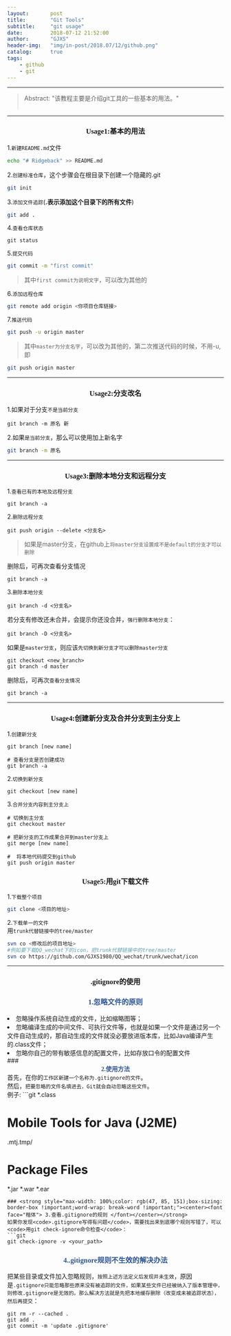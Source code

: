 ```yaml
---
layout:       post
title:        "Git Tools"
subtitle:     "git usage"
date:         2018-07-12 21:52:00
author:       "GJXS"
header-img:   "img/in-post/2018.07/12/github.png"
catalog:      true
tags:
    - github
    - git
---
```

*****
>Abstract: "该教程主要是介绍git工具的一些基本的用法。"<br>                                                                                                                                                                             <br /> 

----------
### <center> <font face="楷体">Usage1:基本的用法 </font> </center>
1.<code>新建README.md</code>文件
```bash
echo "# Ridgeback" >> README.md 
```
2.<code>创建标准仓库</code>，这个步骤会在根目录下创建一个隐藏的.git
```bash
git init
```
3.<code>添加文件追踪</code>(<strong>.表示添加这个目录下的所有文件</strong>)
```bash
git add .  
```
4.<code>查看仓库状态</code>
```git
git status
```
5.<code>提交代码</code>
```bash
git commit -m "first commit"
```
>其中<code>first commit为说明文字</code>，可以改为其他的

6.<code>添加远程仓库</code>
```bash
git remote add origin <你项目仓库链接>
```
7.<code>推送代码</code>
```bash
git push -u origin master
```
>其中<code>master为分支名字</code>，可以改为其他的，第二次推送代码的时候，不用-u,即

```bash
git push origin master
```

*****
### <center> <font face="楷体">Usage2:分支改名</font> </center>
1.如果对于分支<code>不是当前分支</code>
```git
git branch -m 原名 新
```
2.如果<code>是当前分支</code>，那么可以使用加上新名字
```bash
git branch -m 原名 
```

*****
### <center> <font face="楷体">Usage3:删除本地分支和远程分支</font> </center>
1.<code>查看已有的本地及远程分支</code>
```git
git branch -a
```
2.<code>删除远程分支</code>
```git
git push origin --delete <分支名>
```
>如果是master分支，在github上<code>将master分支设置成不是default的分支才可以删除</code>

删除后，可再次查看分支情况
```git
git branch -a
```
3.<code>删除本地分支</code>
```git
git branch -d <分支名>
```
若分支有修改还未合并，会提示你还没合并，<code>强行删除本地分支</code>：
```git
git branch -D <分支名>
```
如果是<code>master分支</code>，则应该<code>先切换到新分支才可以删除master分支</code>
```git
git checkout <new_branch>
git branch -d master
```
删除后，可再次<code>查看分支情况</code>
```git
git branch -a
```

*****
### <center> <font face="楷体">Usage4:创建新分支及合并分支到主分支上</font> </center>
1.<code>创建新分支</code>
```git
git branch [new name]

# 查看分支是否创建成功
git branch -a

```

2.<code>切换到新分支</code>
```git
git checkout [new name]
```

3.<code>合并分支内容到主分支上</code>
```git
# 切换到主分支
git checkout master

# 把新分支的工作成果合并到master分支上
git merge [new name]

#  将本地代码提交到github
git push origin master
```

### <center> <font face="楷体">Usage5:用git下载文件</font> </center>
1.<code>下载整个项目</code>
```bash
git clone <项目的地址>
```
2.<code>下载单一的文件</code><br>
用<code>trunk代替链接中的tree/master</code>
```bash
svn co <修改后的项目地址>
#例如要下载QQ_wechat下的icon，把trunk代替链接中的tree/master
svn co https://github.com/GJXS1980/QQ_wechat/trunk/wechat/icon
```

*****
### <center> <font face="楷体">.gitignore的使用</font> </center>
### <strong style="max-width: 100%;color: rgb(47, 85, 151);box-sizing: border-box !important;word-wrap: break-word !important;"><center><font face="楷体"> 1.忽略文件的原则 </font></center></strong>
<lu>
    <li> 忽略操作系统自动生成的文件，比如缩略图等； </li>
    <li> 忽略编译生成的中间文件、可执行文件等，也就是如果一个文件是通过另一个文件自动生成的，那自动生成的文件就没必要放进版本库，比如Java编译产生的.class文件； </li>
    <li> 忽略你自己的带有敏感信息的配置文件，比如存放口令的配置文件 </li>
</lu>
### <strong style="max-width: 100%;color: rgb(47, 85, 151);box-sizing: border-box !important;word-wrap: break-word !important;"><center><font face="楷体"> 2.使用方法 </font></center></strong>
首先，在你的<code>工作区新建一个名称为.gitignore的文件</code>。<br>
然后，<code>把要忽略的文件名填进去，Git就会自动忽略这些文件</code>。<br>
例子:
```git
*.class

# Mobile Tools for Java (J2ME)
.mtj.tmp/

# Package Files #
*.jar
*.war
*.ear

```
### <strong style="max-width: 100%;color: rgb(47, 85, 151);box-sizing: border-box !important;word-wrap: break-word !important;"><center><font face="楷体"> 3.查看.gitignore的规则 </font></center></strong>
如果你发现<code>.gitignore写得有问题</code>，需要找出来到底哪个规则写错了，可以<code>用git check-ignore命令检查</code>：
```git
git check-ignore -v <your_path>
```
### <strong style="max-width: 100%;color: rgb(47, 85, 151);box-sizing: border-box !important;word-wrap: break-word !important;"><center><font face="楷体"> 4..gitignore规则不生效的解决办法 </font></center></strong>
把某些目录或文件加入忽略规则，<code>按照上述方法定义后发现并未生效</code>，原因是<code>.gitignore只能忽略那些原来没有被追踪的文件，如果某些文件已经被纳入了版本管理中，则修改.gitignore是无效的。那么解决方法就是先把本地缓存删除（改变成未被追踪状态），然后再提交</code>：
```git
git rm -r --cached .
git add .
git commit -m 'update .gitignore'
```



